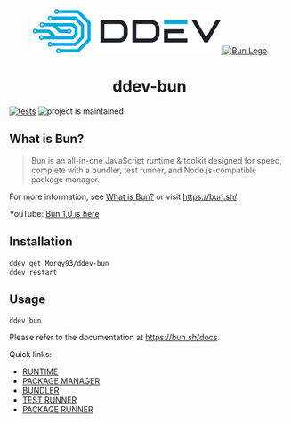 <div align="center">
    <a href="https://ddev.com/">
        <img src="https://raw.githubusercontent.com/ddev/ddev/master/images/ddev-logo.svg" alt="DDEV logo" height="80">
    </a>
    <a href="https://bun.sh">
        <img src="https://user-images.githubusercontent.com/709451/182802334-d9c42afe-f35d-4a7b-86ea-9985f73f20c3.png" alt="Bun Logo" height="80">
    </a>
    <h1 align="center">ddev-bun</h1>
</div>

[![tests](https://github.com/Morgy93/ddev-bun/actions/workflows/tests.yml/badge.svg)](https://github.com/Morgy93/ddev-bun/actions/workflows/tests.yml) ![project is maintained](https://img.shields.io/maintenance/yes/2024.svg)

## What is Bun?

> Bun is an all-in-one JavaScript runtime & toolkit designed for speed, complete with a bundler, test runner, and Node.js-compatible package manager.

For more information, see [What is Bun?](https://github.com/oven-sh/bun#what-is-bun) or visit <https://bun.sh/>.

YouTube: [Bun 1.0 is here](https://www.youtube.com/watch?v=BsnCpESUEqM)

## Installation

```
ddev get Morgy93/ddev-bun
ddev restart
```

## Usage

```
ddev bun
```

Please refer to the documentation at <https://bun.sh/docs>.

Quick links:

  - [RUNTIME](https://bun.sh/docs/cli/run)
  - [PACKAGE MANAGER](https://bun.sh/docs/cli/install)
  - [BUNDLER](https://bun.sh/docs/bundler)
  - [TEST RUNNER](https://bun.sh/docs/cli/test)
  - [PACKAGE RUNNER](https://bun.sh/docs/cli/bunx)
